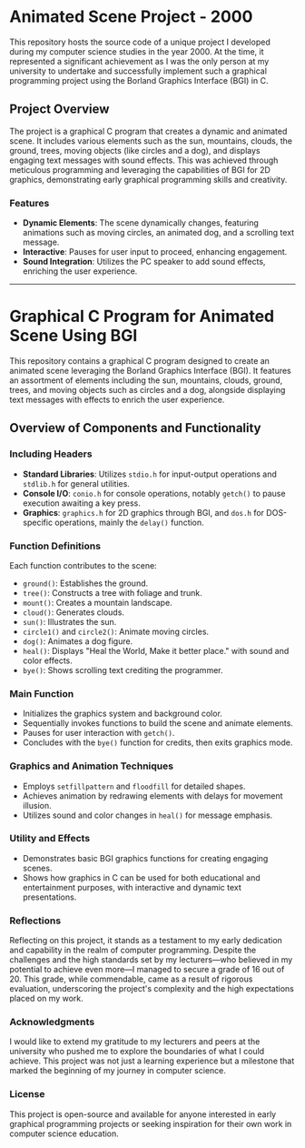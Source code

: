 # Animated Scene Project - 2000

This repository hosts the source code of a unique project I developed during my computer science studies in the year 2000. At the time, it represented a significant achievement as I was the only person at my university to undertake and successfully implement such a graphical programming project using the Borland Graphics Interface (BGI) in C.

## Project Overview

The project is a graphical C program that creates a dynamic and animated scene. It includes various elements such as the sun, mountains, clouds, the ground, trees, moving objects (like circles and a dog), and displays engaging text messages with sound effects. This was achieved through meticulous programming and leveraging the capabilities of BGI for 2D graphics, demonstrating early graphical programming skills and creativity.

### Features

- **Dynamic Elements**: The scene dynamically changes, featuring animations such as moving circles, an animated dog, and a scrolling text message.
- **Interactive**: Pauses for user input to proceed, enhancing engagement.
- **Sound Integration**: Utilizes the PC speaker to add sound effects, enriching the user experience.

---

# Graphical C Program for Animated Scene Using BGI

This repository contains a graphical C program designed to create an animated scene leveraging the Borland Graphics Interface (BGI). It features an assortment of elements including the sun, mountains, clouds, ground, trees, and moving objects such as circles and a dog, alongside displaying text messages with effects to enrich the user experience.

## Overview of Components and Functionality

### Including Headers
- **Standard Libraries**: Utilizes `stdio.h` for input-output operations and `stdlib.h` for general utilities.
- **Console I/O**: `conio.h` for console operations, notably `getch()` to pause execution awaiting a key press.
- **Graphics**: `graphics.h` for 2D graphics through BGI, and `dos.h` for DOS-specific operations, mainly the `delay()` function.

### Function Definitions
Each function contributes to the scene:
- `ground()`: Establishes the ground.
- `tree()`: Constructs a tree with foliage and trunk.
- `mount()`: Creates a mountain landscape.
- `cloud()`: Generates clouds.
- `sun()`: Illustrates the sun.
- `circle1()` and `circle2()`: Animate moving circles.
- `dog()`: Animates a dog figure.
- `heal()`: Displays "Heal the World, Make it better place." with sound and color effects.
- `bye()`: Shows scrolling text crediting the programmer.

### Main Function
- Initializes the graphics system and background color.
- Sequentially invokes functions to build the scene and animate elements.
- Pauses for user interaction with `getch()`.
- Concludes with the `bye()` function for credits, then exits graphics mode.

### Graphics and Animation Techniques
- Employs `setfillpattern` and `floodfill` for detailed shapes.
- Achieves animation by redrawing elements with delays for movement illusion.
- Utilizes sound and color changes in `heal()` for message emphasis.

### Utility and Effects
- Demonstrates basic BGI graphics functions for creating engaging scenes.
- Shows how graphics in C can be used for both educational and entertainment purposes, with interactive and dynamic text presentations.

### Reflections

Reflecting on this project, it stands as a testament to my early dedication and capability in the realm of computer programming. Despite the challenges and the high standards set by my lecturers—who believed in my potential to achieve even more—I managed to secure a grade of 16 out of 20. This grade, while commendable, came as a result of rigorous evaluation, underscoring the project's complexity and the high expectations placed on my work.

### Acknowledgments

I would like to extend my gratitude to my lecturers and peers at the university who pushed me to explore the boundaries of what I could achieve. This project was not just a learning experience but a milestone that marked the beginning of my journey in computer science.

### License

This project is open-source and available for anyone interested in early graphical programming projects or seeking inspiration for their own work in computer science education.
